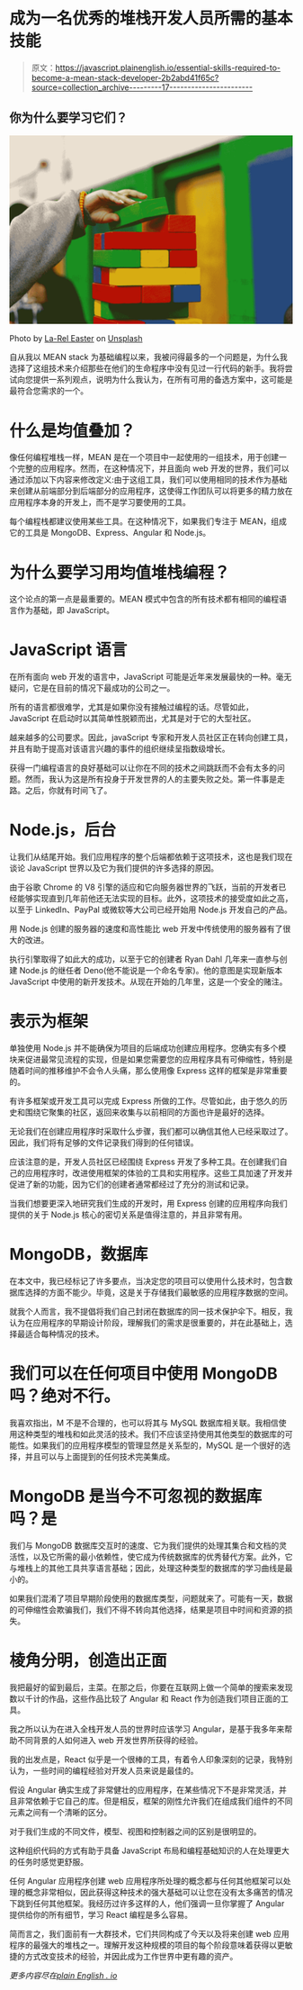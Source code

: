 # 成为一名优秀的堆栈开发人员所需的基本技能

> 原文：<https://javascript.plainenglish.io/essential-skills-required-to-become-a-mean-stack-developer-2b2abd41f65c?source=collection_archive---------17----------------------->

## 你为什么要学习它们？

![](img/533db983794bb794764c835ac9bd04ae.png)

Photo by [La-Rel Easter](https://unsplash.com/@lastnameeaster?utm_source=medium&utm_medium=referral) on [Unsplash](https://unsplash.com?utm_source=medium&utm_medium=referral)

自从我以 MEAN stack 为基础编程以来，我被问得最多的一个问题是，为什么我选择了这组技术来介绍那些在他们的生命程序中没有见过一行代码的新手。我将尝试向您提供一系列观点，说明为什么我认为，在所有可用的备选方案中，这可能是最符合您需求的一个。

# **什么是均值叠加？**

像任何编程堆栈一样，MEAN 是在一个项目中一起使用的一组技术，用于创建一个完整的应用程序。然而，在这种情况下，并且面向 web 开发的世界，我们可以通过添加以下内容来修改定义:由于这组工具，我们可以使用相同的技术作为基础来创建从前端部分到后端部分的应用程序，这使得工作团队可以将更多的精力放在应用程序本身的开发上，而不是学习要使用的工具。

每个编程栈都建议使用某些工具。在这种情况下，如果我们专注于 MEAN，组成它的工具是 MongoDB、Express、Angular 和 Node.js。

# **为什么要学习用均值堆栈编程？**

这个论点的第一点是最重要的。MEAN 模式中包含的所有技术都有相同的编程语言作为基础，即 JavaScript。

# **JavaScript 语言**

在所有面向 web 开发的语言中，JavaScript 可能是近年来发展最快的一种。毫无疑问，它是在目前的情况下最成功的公司之一。

所有的语言都很难学，尤其是如果你没有接触过编程的话。尽管如此，JavaScript 在启动时以其简单性脱颖而出，尤其是对于它的大型社区。

越来越多的公司要求。因此，javaScript 专家和开发人员社区正在转向创建工具，并且有助于提高对该语言兴趣的事件的组织继续呈指数级增长。

获得一门编程语言的良好基础可以让你在不同的技术之间跳跃而不会有太多的问题。然而，我认为这是所有投身于开发世界的人的主要失败之处。第一件事是走路。之后，你就有时间飞了。

# **Node.js，后台**

让我们从结尾开始。我们应用程序的整个后端都依赖于这项技术，这也是我们现在谈论 JavaScript 世界以及它为我们提供的许多选择的原因。

由于谷歌 Chrome 的 V8 引擎的适应和它向服务器世界的飞跃，当前的开发者已经能够实现直到几年前他还无法实现的目标。此外，这项技术的接受度如此之高，以至于 LinkedIn、PayPal 或微软等大公司已经开始用 Node.js 开发自己的产品。

用 Node.js 创建的服务器的速度和高性能比 web 开发中传统使用的服务器有了很大的改进。

执行引擎取得了如此大的成功，以至于它的创建者 Ryan Dahl 几年来一直参与创建 Node.js 的继任者 Deno(他不能说是一个命名专家)。他的意图是实现新版本 JavaScript 中使用的新开发技术。从现在开始的几年里，这是一个安全的赌注。

# **表示为框架**

单独使用 Node.js 并不能确保为项目的后端成功创建应用程序。您确实有多个模块来促进最常见流程的实现，但是如果您需要您的应用程序具有可伸缩性，特别是随着时间的推移维护不会令人头痛，那么使用像 Express 这样的框架是非常重要的。

有许多框架或开发工具可以完成 Express 所做的工作。尽管如此，由于悠久的历史和围绕它聚集的社区，返回来收集与以前相同的方面也许是最好的选择。

无论我们在创建应用程序时采取什么步骤，我们都可以确信其他人已经采取过了。因此，我们将有足够的文件记录我们得到的任何错误。

应该注意的是，开发人员社区已经围绕 Express 开发了多种工具。在创建我们自己的应用程序时，改进使用框架的体验的工具和实用程序。这些工具加速了开发并促进了新的功能，因为它们的创建者通常都经过了充分的测试和记录。

当我们想要更深入地研究我们生成的开发时，用 Express 创建的应用程序向我们提供的关于 Node.js 核心的密切关系是值得注意的，并且非常有用。

# **MongoDB，数据库**

在本文中，我已经标记了许多要点，当决定您的项目可以使用什么技术时，包含数据库选择的方面不能少。毕竟，这是关于存储我们最敏感的应用程序数据的空间。

就我个人而言，我不提倡将我们自己封闭在数据库的同一技术保护伞下。相反，我认为在应用程序的早期设计阶段，理解我们的需求是很重要的，并在此基础上，选择最适合每种情况的技术。

# **我们可以在任何项目中使用 MongoDB 吗？绝对不行。**

我喜欢指出，M 不是不合理的，也可以将其与 MySQL 数据库相关联。我相信使用这种类型的堆栈和如此灵活的技术。我们不应该坚持使用其他类型的数据库的可能性。如果我们的应用程序模型的管理显然是关系型的，MySQL 是一个很好的选择，并且可以与上面提到的任何技术完美集成。

# MongoDB 是当今不可忽视的数据库吗？是

我们与 MongoDB 数据库交互时的速度、它为我们提供的处理其集合和文档的灵活性，以及它所需的最小依赖性，使它成为传统数据库的优秀替代方案。此外，它与堆栈上的其他工具共享语言基础；因此，处理这种类型的数据库的学习曲线是最小的。

如果我们混淆了项目早期阶段使用的数据库类型，问题就来了。可能有一天，数据的可伸缩性会欺骗我们，我们不得不转向其他选择，结果是项目中时间和资源的损失。

# **棱角分明，创造出正面**

我把最好的留到最后，主菜。在那之后，你要在互联网上做一个简单的搜索来发现数以千计的作品，这些作品比较了 Angular 和 React 作为创造我们项目正面的工具。

我之所以认为在进入全栈开发人员的世界时应该学习 Angular，是基于我多年来帮助不同背景的人如何进入 web 开发世界所获得的经验。

我的出发点是，React 似乎是一个很棒的工具，有着令人印象深刻的记录，我特别认为，一些时间的编程经验对开发人员来说是最佳的。

假设 Angular 确实生成了非常健壮的应用程序，在某些情况下不是非常灵活，并且非常依赖于它自己的库。但是相反，框架的刚性允许我们在组成我们组件的不同元素之间有一个清晰的区分。

对于我们生成的不同文件，模型、视图和控制器之间的区别是很明显的。

这种组织代码的方式有助于具备 JavaScript 布局和编程基础知识的人在处理更大的任务时感觉更舒服。

任何 Angular 应用程序创建 web 应用程序所处理的概念都与任何其他框架可以处理的概念非常相似，因此获得这种技术的强大基础可以让您在没有太多痛苦的情况下跳到任何其他框架。我经历过许多这样的人，他们强调一旦你掌握了 Angular 提供给你的所有细节，学习 React 编程是多么容易。

简而言之，我们面前有一大群技术，它们共同构成了今天以及将来创建 web 应用程序的最强大的堆栈之一。理解开发这种规模的项目的每个阶段意味着获得以更敏捷的方式改变技术的经验，并因此成为工作世界中更有趣的资产。

*更多内容尽在*[*plain English . io*](http://plainenglish.io/)